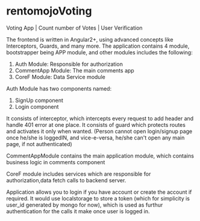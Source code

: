 # rentomojoVoting
Voting App | Count number of Votes | User Verification


The frontend is written in Angular2+, using advanced concepts like Interceptors, Guards, and many more.
The application contains 4 module, bootstrapper being APP module, and other modules includes the following:
1) Auth Module: Responsible for authorization
2) CommentApp Module: The main comments app
3) CoreF Module: Data Service module

Auth Module has two components named:
1) SignUp component
2) Login component

It consists of interceptor, which intercepts every request to add header and handle 401 error at one place.
It consists of guard which protects routes and activates it only when wanted.
(Person cannot open login/signup page once he/she is loggedIN, and vice-e-versa, he/she can't open any main page, if not authenticated)


CommentAppModule contains the main application module, which contains business logic in comments component

CoreF module includes services which are responsible for authorization,data fetch calls to backend server.


Application allows you to login if you have account or create the account if required. It would use localstorage to store a token (which for simplicity is user_id generated by mongo for now), which is used as furthur authentication for the calls it make once user is logged in.



